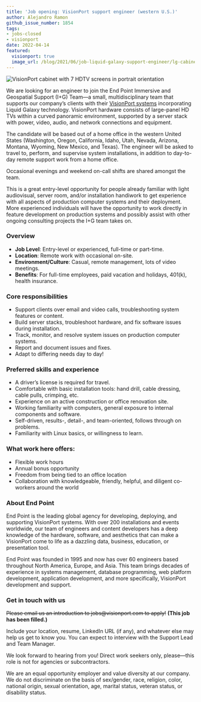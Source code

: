 ```yaml
---
title: 'Job opening: VisionPort support engineer (western U.S.)'
author: Alejandro Ramon
github_issue_number: 1854
tags:
- jobs-closed
- visionport
date: 2022-04-14
featured:
  visionport: true
  image_url: /blog/2021/06/job-liquid-galaxy-support-engineer/lg-cabinet.jpg
---
```


![VisionPort cabinet with 7 HDTV screens in portrait orientation](/blog/2021/06/job-liquid-galaxy-support-engineer/lg-cabinet.jpg)

We are looking for an engineer to join the End Point Immersive and Geospatial Support (I+G) Team—​a small, multidisciplinary team that supports our company’s clients with their [VisionPort systems](https://www.visionport.com/) incorporating Liquid Galaxy technology. VisionPort hardware consists of large-panel HD TVs within a curved panoramic environment, supported by a server stack with power, video, audio, and network connections and equipment.

The candidate will be based out of a home office in the western United States (Washington, Oregon, California, Idaho, Utah, Nevada, Arizona, Montana, Wyoming, New Mexico, and Texas). The engineer will be asked to travel to, perform, and supervise system installations, in addition to day-to-day remote support work from a home office.

Occasional evenings and weekend on-call shifts are shared amongst the team.

This is a great entry-level opportunity for people already familiar with light audiovisual, server room, and/or installation handiwork to get experience with all aspects of production computer systems and their deployment. More experienced individuals will have the opportunity to work directly in feature development on production systems and possibly assist with other ongoing consulting projects the I+G team takes on.

### Overview

- **Job Level**: Entry-level or experienced, full-time or part-time.
- **Location**: Remote work with occasional on-site.
- **Environment/​Culture**: Casual, remote management, lots of video meetings.
- **Benefits**: For full-time employees, paid vacation and holidays, 401(k), health insurance.

### Core responsibilities

- Support clients over email and video calls, troubleshooting system features or content.
- Build server stacks, troubleshoot hardware, and fix software issues during installation.
- Track, monitor, and resolve system issues on production computer systems.
- Report and document issues and fixes.
- Adapt to differing needs day to day!

### Preferred skills and experience

- A driver’s license is required for travel.
- Comfortable with basic installation tools: hand drill, cable dressing, cable pulls, crimping, etc.
- Experience on an active construction or office renovation site.
- Working familiarity with computers, general exposure to internal components and software.
- Self-driven, results-, detail-, and team-oriented, follows through on problems.
- Familiarity with Linux basics, or willingness to learn.

### What work here offers:

- Flexible work hours
- Annual bonus opportunity
- Freedom from being tied to an office location
- Collaboration with knowledgeable, friendly, helpful, and diligent co-workers around the world

### About End Point

End Point is the leading global agency for developing, deploying, and supporting VisionPort systems. With over 200 installations and events worldwide, our team of engineers and content developers has a deep knowledge of the hardware, software, and aesthetics that can make a VisionPort come to life as a dazzling data, business, education, or presentation tool.

End Point was founded in 1995 and now has over 60 engineers based throughout North America, Europe, and Asia. This team brings decades of experience in systems management, database programming, web platform development, application development, and more specifically, VisionPort development and support.

### Get in touch with us

~~Please email us an introduction to jobs\@visionport.com to apply!~~
**(This job has been filled.)**

Include your location, resume, LinkedIn URL (if any), and whatever else may help us get to know you. You can expect to interview with the Support Lead and Team Manager.

We look forward to hearing from you! Direct work seekers only, please—​this role is not for agencies or subcontractors.

We are an equal opportunity employer and value diversity at our company. We do not discriminate on the basis of sex/​gender, race, religion, color, national origin, sexual orientation, age, marital status, veteran status, or disability status.

<script type="application/ld+json">
{
  "@context": "http://schema.org/",
  "@type": "JobPosting",
  "title": "VisionPort support engineer",
  "description": "<p>We are looking for an engineer to join the End Point Immersive and Geospatial Support (I+G) Team—a small, multidisciplinary team that supports our company’s clients with their VisionPort systems incorporating Liquid Galaxy technology. VisionPort hardware consists of large-panel HD TVs within a curved panoramic environment, supported by a server stack with power, video, audio, and network connections and equipment.</p><p>The candidate will be based out of a home office in the western United States (Washington, Oregon, California, Idaho, Utah, Nevada, Arizona, Montana, Wyoming, New Mexico, and Texas). The engineer will be asked to travel to, perform, and supervise system installations, in addition to day-to-day remote support work from a home office.</p><p>Occasional evenings and weekend on-call shifts are shared amongst the team.</p><p>This is a great entry-level opportunity for people already familiar with light audiovisual, server room, and/or installation handiwork to get experience with all aspects of production computer systems and their deployment. More experienced individuals will have the opportunity to work directly in feature development on production systems and possibly assist with other ongoing consulting projects the I+G team takes on.</p><p><strong>Overview</strong></p><ul><li>Job LevelEntry-level or experienced, full-time or part-time.</li><li>LocationRemote work with occasional on-site.</li><li>Environment/Culture: Casual, remote management, lots of video meetings.</li><li>Benefits: For full-time employees, paid vacation and holidays, 401(k), health insurance.</li></ul><p><strong>Core responsibilities</strong></p><ul><li>Support clients over email and video calls, troubleshooting system features or content.</li><li>Build server stacks, troubleshoot hardware, and fix software issues during installation.</li><li>Track, monitor, and resolve system issues on production computer systems.</li><li>Report and document issues and fixes.</li><li>Adapt to differing needs day to day!</li></ul><p><strong>Preferred skills and experience</strong></p><ul><li>A driver’s license is required for travel.</li><li>Comfortable with basic installation tools: hand drill, cable dressing, cable pulls, crimping, etc.</li><li>Experience on an active construction or office renovation site.</li><li>Working familiarity with computers, general exposure to internal components and software.</li><li>Self-driven, results-, detail-, and team-oriented, follows through on problems.</li><li>Familiarity with Linux basics, or willingness to learn.</li></ul><p><strong>What work here offers:</strong></p><ul><li>Flexible work hours</li><li>Annual bonus opportunity</li><li>Freedom from being tied to an office location</li><li>Collaboration with knowledgeable, friendly, helpful, and diligent co-workers around the world</li></ul><p><strong>About End Point</strong></p><p>End Point is the leading global agency for developing, deploying, and supporting VisionPort systems. With over 200 installations and events worldwide, our team of engineers and content developers has a deep knowledge of the hardware, software, and aesthetics that can make a VisionPort come to life as a dazzling data, business, education, or presentation tool.</p><p>End Point was founded in 1995 and now has over 60 engineers based throughout North America, Europe, and Asia. This team brings decades of experience in systems management, database programming, web platform development, application development, and more specifically, VisionPort development and support.</p><p><strong>Get in touch with us</strong></p>Please email us an introduction to <a href=\"jobs@visionport.com\">jobs@visionport.com</a> to apply!</p><p>Include your location, resume, LinkedIn URL (if any), and whatever else may help us get to know you. You can expect to interview with the Support Lead and Team Manager.</p><p>We look forward to hearing from you! Direct work seekers only, please—this role is not for agencies or subcontractors.</p><p>We are an equal opportunity employer and value diversity at our company. We do not discriminate on the basis of sex/gender, race, religion, color, national origin, sexual orientation, age, marital status, veteran status, or disability status.</p>",
  "identifier": {
    "@type": "PropertyValue",
    "name": "End Point Corporation",
    "value": "visionport-202204"
  },
  "datePosted": "2022-04-14",
  "validThrough": "2022-05-31",
  "employmentType": ["FULL_TIME", "PART_TIME"],
  "hiringOrganization": {
    "@type": "Organization",
    "name": "End Point Corporation",
    "sameAs": "https://www.endpointdev.com/blog/2022/04/job-visionport-support-engineer/",
    "logo": "https://www.endpointdev.com/images/favicon.ico"
  },
  "applicantLocationRequirements": [
    {
      "@type": "State",
      "name": "Washington, USA"
    },
    {
      "@type": "State",
      "name": "Oregon, USA"
    },
    {
      "@type": "State",
      "name": "California, USA"
    },
    {
      "@type": "State",
      "name": "Idaho, USA"
    },
    {
      "@type": "State",
      "name": "Utah, USA"
    },
    {
      "@type": "State",
      "name": "Nevada, USA"
    },
    {
      "@type": "State",
      "name": "Arizona, USA"
    },
    {
      "@type": "State",
      "name": "Montana, USA"
    },
    {
      "@type": "State",
      "name": "Wyoming, USA"
    },
    {
      "@type": "State",
      "name": "New Mexico, USA"
    },
    {
      "@type": "State",
      "name": "Texas, USA"
    }
  ],
  "jobLocationType": "TELECOMMUTE"
}
</script>
